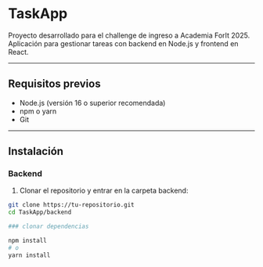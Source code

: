 
# TaskApp

Proyecto desarrollado para el challenge de ingreso a Academia ForIt 2025.  
Aplicación para gestionar tareas con backend en Node.js y frontend en React.

---

## Requisitos previos

- Node.js (versión 16 o superior recomendada)  
- npm o yarn  
- Git

---

## Instalación

### Backend

1. Clonar el repositorio y entrar en la carpeta backend:

```bash
git clone https://tu-repositorio.git
cd TaskApp/backend

### clonar dependencias

npm install
# o
yarn install